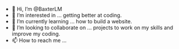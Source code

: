 - 👋 Hi, I’m @BaxterLM
- 👀 I’m interested in ... getting better at coding.
- 🌱 I’m currently learning ... how to build a website.
- 💞️ I’m looking to collaborate on ... projects to work on my skills and improve my coding. 
- 📫 How to reach me ... 

<!---
BaxterLM/BaxterLM is a ✨ special ✨ repository because its `README.md` (this file) appears on your GitHub profile.
You can click the Preview link to take a look at your changes.
--->
